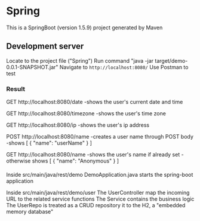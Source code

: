 # Spring
This is a SpringBoot (version 1.5.9) project generated by Maven

## Development server
Locate to the project file ("Spring")
Run command "java -jar target/demo-0.0.1-SNAPSHOT.jar"
Navigate to `http://localhost:8080/`
Use Postman to test

### Result
GET http://localhost:8080/date
  -shows the user's current date and time
  
GET http://localhost:8080/timezone
  -shows the user's time zone
  
GET http://localhost:8080/ip
  -shows the user's ip address
  
POST http://localhost:8080/name
  -creates a user name through POST body 
  -shows [
          {
            "name": "userName"
          }
         ]
         
GET http://localhost:8080/name
  -shows the user's name if already set
  -otherwise shows
         [
          {
            "name": "Anonymous"
          }
         ]

####
Inside src/main/java/rest/demo
DemoApplication.java starts the spring-boot application

Inside src/main/java/rest/demo/user
The UserController map the incoming URL to the related service functions
The Service contains the business logic
The UserRepo is treated as a CRUD repository it to the H2, a "embedded memory database"  

